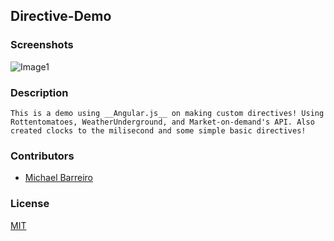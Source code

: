 ## Directive-Demo


### Screenshots
![Image1](https://www.dropbox.com/s/f6mva0zxc4kqj7u/Screen%20Shot%202014-09-17%20at%209.39.04%20PM.png?dl=0)


### Description
```
This is a demo using __Angular.js__ on making custom directives! Using Rottentomatoes, WeatherUnderground, and Market-on-demand's API. Also created clocks to the milisecond and some simple basic directives! 

```


### Contributors
- [Michael Barreiro](https://github.com/mikebbarreiro)

### License
[MIT](LICENSE)

